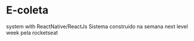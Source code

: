 # E-coleta
system with ReactNative/ReactJs
Sistema construido na semana next level week pela rocketseat 
